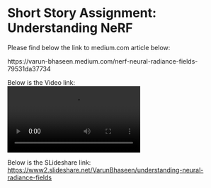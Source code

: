 <h1> Short Story Assignment: Understanding NeRF </h1>
<p>Please find below the link to medium.com article below:</p> 
<p>https://varun-bhaseen.medium.com/nerf-neural-radiance-fields-79531da37734</p>

Below is the Video link:  
![Video_Recording](https://github.com/varun-bhaseen/Advance-Deep-Learning/blob/master/Short%20Story%20Assignment/Video%20Recording%20and%20explanation.mp4)  


Below is the SLideshare link:  
https://www2.slideshare.net/VarunBhaseen/understanding-neural-radiance-fields